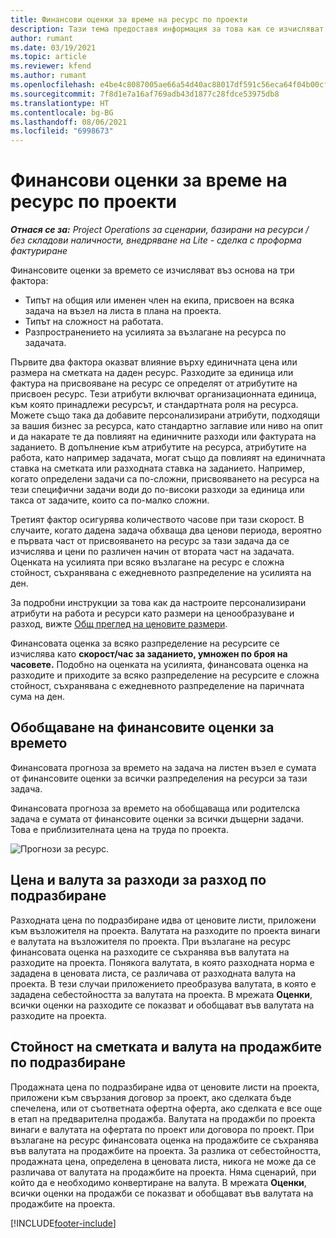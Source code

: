 ```yaml
---
title: Финансови оценки за време на ресурс по проекти
description: Тази тема предоставя информация за това как се изчисляват финансовите оценки за времето.
author: rumant
ms.date: 03/19/2021
ms.topic: article
ms.reviewer: kfend
ms.author: rumant
ms.openlocfilehash: e4be4c8087005ae66a54d40ac88017df591c56eca64f04b00cf34b0e5a8a09ce
ms.sourcegitcommit: 7f8d1e7a16af769adb43d1877c28fdce53975db8
ms.translationtype: HT
ms.contentlocale: bg-BG
ms.lasthandoff: 08/06/2021
ms.locfileid: "6998673"
---
```

# <a name="financial-estimates-for-resource-time-on-projects"></a>Финансови оценки за време на ресурс по проекти

_**Отнася се за:** Project Operations за сценарии, базирани на ресурси / без складови наличности, внедряване на Lite - сделка с проформа фактуриране_

Финансовите оценки за времето се изчисляват въз основа на три фактора: 

- Типът на общия или именен член на екипа, присвоен на всяка задача на възел на листа в плана на проекта. 
- Типът на сложност на работата.
- Разпространението на усилията за възлагане на ресурса по задачата. 

Първите два фактора оказват влияние върху единичната цена или размера на сметката на даден ресурс. Разходите за единица или фактура на присвояване на ресурс се определят от атрибутите на присвоен ресурс. Тези атрибути включват организационната единица, към която принадлежи ресурсът, и стандартната роля на ресурса. Можете също така да добавите персонализирани атрибути, подходящи за вашия бизнес за ресурса, като стандартно заглавие или ниво на опит и да накарате те да повлияят на единичните разходи или фактурата на заданието.
В допълнение към атрибутите на ресурса, атрибутите на работа, като например задачата, могат също да повлияят на единичната ставка на сметката или разходната ставка на заданието. Например, когато определени задачи са по-сложни, присвояването на ресурса на тези специфични задачи води до по-високи разходи за единица или такса от задачите, които са по-малко сложни.   

Третият фактор осигурява количеството часове при тази скорост. В случаите, когато дадена задача обхваща два ценови периода, вероятно е първата част от присвояването на ресурс за тази задача да се изчислява и цени по различен начин от втората част на задачата. Оценката на усилията при всяко възлагане на ресурс е сложна стойност, съхранявана с ежедневното разпределение на усилията на ден.

За подробни инструкции за това как да настроите персонализирани атрибути на работа и ресурси като размери на ценообразуване и разход, вижте [Общ преглед на ценовите размери](../pricing-costing/pricing-dimensions-overview.md).

Финансовата оценка за всяко разпределение на ресурсите се изчислява като **скорост/час за заданието, умножен по броя на часовете.**  Подобно на оценката на усилията, финансовата оценка на разходите и приходите за всяко разпределение на ресурсите е сложна стойност, съхранявана с ежедневното разпределение на паричната сума на ден. 

## <a name="summarizing-financial-estimates-for-time"></a>Обобщаване на финансовите оценки за времето
Финансовата прогноза за времето на задача на листен възел е сумата от финансовите оценки за всички разпределения на ресурси за тази задача.

Финансовата прогноза за времето на обобщаваща или родителска задача е сумата от финансовите оценки за всички дъщерни задачи. Това е приблизителната цена на труда по проекта. 

![Прогнози за ресурс.](./media/navigation12.png)

## <a name="default-cost-price-and-cost-currency"></a>Цена и валута за разходи за разход по подразбиране

Разходната цена по подразбиране идва от ценовите листи, приложени към възложителя на проекта. Валутата на разходите по проекта винаги е валутата на възложителя по проекта. При възлагане на ресурс финансовата оценка на разходите се съхранява във валутата на разходите на проекта. Понякога валутата, в която разходната норма е зададена в ценовата листа, се различава от разходната валута на проекта. В тези случаи приложението преобразува валутата, в която е зададена себестойността за валутата на проекта. В мрежата **Оценки**, всички оценки на разходите се показват и обобщават във валутата на разходите на проекта. 

## <a name="default-bill-rate-and-sales-currency"></a>Стойност на сметката и валута на продажбите по подразбиране

Продажната цена по подразбиране идва от ценовите листи на проекта, приложени към свързания договор за проект, ако сделката бъде спечелена, или от съответната офертна оферта, ако сделката е все още в етап на предварителна продажба. Валутата на продажби по проекта винаги е валутата на офертата по проект или договора по проект. При възлагане на ресурс финансовата оценка на продажбите се съхранява във валутата на продажбите на проекта. За разлика от себестойността, продажната цена, определена в ценовата листа, никога не може да се различава от валутата на продажбите на проекта. Няма сценарий, при който да е необходимо конвертиране на валута. В мрежата **Оценки**, всички оценки на продажби се показват и обобщават във валутата на продажбите на проекта. 

[!INCLUDE[footer-include](../includes/footer-banner.md)]
